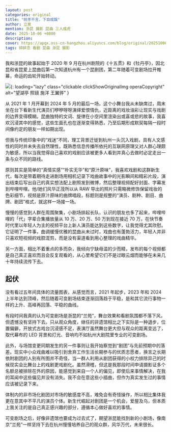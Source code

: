 ```yaml
---
layout: post
categories: original
title: "桃李不言，下自成蹊"
author: 立泉
mention: 浙昆 摄影 昆曲 三人成虎
date: 2025-10-06 +0800
description: 
cover: https://apqx.oss-cn-hangzhou.aliyuncs.com/blog/original/20251006/DSC04467_thumb.jpg
tags: 碎碎念 看剧 昆曲 浙昆 摄影
---
```


我和浙昆的故事起始于 2020 年 9 月在杭州剧院的《十五贯》和《牡丹亭》，因北昆和省昆爱上昆曲后第一次知道杭州有一个昆剧团，第二年随着可变剧场拉开帷幕，命运的齿轮开始转动。

![](https://apqx.oss-cn-hangzhou.aliyuncs.com/blog/original/20251006/DSC04467_thumb.jpg){: loading="lazy" class="clickable clickShowOriginalImg operaCopyright" alt="望湖亭 照镜 施洋 王翼骅" }

从 2021 年 1 月开幕到 2024 年 5 月的最后一场，这个小舞台我从未缺席过，周末坐在台下看新生代演员们咿咿呀呀演绎爱恨情仇，近距离的戏妆油彩让现实与戏剧的边界变得模糊。昆曲独特的文词、旋律在小空间里渲染出或喜或悲的故事，我喜欢沉浸其中的感觉，这些生面孔也在逐渐变得熟悉，乃至后期形成默契每隔一段时间像约定的朋友一样如期出现。

但我与传统印象中的“戏迷”不同，理工背景迁徙到杭州一头沉入戏剧，具有人文感性的同时并未失去自然理性，既熟悉信息传播所依托的互联网原理又对人群心理颇为敏感，所以当我觉得自己喜欢的戏剧应该被更多人看到并真心去做时必定走出一条与众不同的路线。

原则其实是简单的“真情实感”“朴实无华”和“原汁原味”，我喜欢戏剧和这群新生代，每次是带着期待走进剧场用相机记录下戏曲故事中的光影瞬间和精彩片段，演出结束后写出自己的真实想法配上剧照发到微博，然后整理视频配好封面、字幕发到哔哩哔哩。他/她们风华正茂所以从 RAW 导出的照片只需略微修饰保留戏妆的色彩细节，视频是原汁原味的曲牌唱段，标题则是规整的“演员、剧种、剧目、曲牌、剧团”格式，就这样一场接一场。

慢慢的感觉到人群在周围聚集，小剧场排起长队，认识的朋友也多了起来，哔哩哔哩的「代」字辈合集播放量从 10 万、20 万、50 万到现在接近 70 万，在快节奏时代里以年轻人为主的视频平台上新人演员能达到这些数字，让我觉得尤其欣慰。它证明了一件事，曲调缓慢优雅的昆曲从未过时，戏曲也有蓬勃活力，年轻人并非只喜欢短视频的戏腔混剪，而是没有渠道看到用心整理的戏曲精华。

另一方面，相比不着重点的多而杂，我倾向宁缺毋滥的少而精，发布的每个视频都是自己真正喜欢而且会反复观看的，从心里希望它们不是过眼云烟而能够在未来几十年持续流传下去。

## 起伏

没有看过五年间具体的流量图表，从感觉而言，2021 年起步，2023 年和 2024 上半年达到顶峰，然后随着可变剧场结束逐渐回落趋于平稳，是和其它流行事物一样的上升、高峰再回落、平稳的曲线。

有段时间我真的认为可变剧场是浙昆的“兰苑”，舞台效果和看剧氛围都不落下风，但遗憾没有坚持下去。只从观众角度，继任的非遗馆相比之下实际是一种退步，位置偏僻，开放式古戏台沉浸感不足，表演厅虽然舞台更大但与观众的距离变远了，取代幕布的 LED 背景和灯光、音响均不如杭州大剧院里专业的可变剧场。

此外，与场馆变更同期发生的另一件事则让我开始察觉到“剧团”与先前预期中的落差。现实中小众戏曲难以吸引到舍弃工作生活长期参与的优质志愿者，换言之长期依附剧团的人别有所图并不奇怪，当一群人利用从剧团获得的小权力排除异己的时候现实会比舞台上的戏剧更戏剧化。虽然滑稽，但这是我那段时间申请摄影证多个名额总被排除在外的原因，能感觉到来自一个人的偏见，即使后来事情解决，在我的耳闻中这些偏见并没有消失。我不会在意这些小插曲，但作为真实发生过的事情应该被记录下来。

体制内的非市场化剧团对市场的敏感度不高，难免会有奇怪操作，所以相比集体我更在意其中不平凡的演员个体。新生代崛起对剧团是一个机会，爱屋及乌，但本质上我关注的是自己真正感兴趣的部分，遵循本心做好喜欢的事情。

可变剧场之后，好像非遗馆也要成为过去式了，期望浙昆能找到新的小剧场，像南京“兰苑”一样坚持下去在杭州慢慢培养自己的观众群，风华万代，未来很长。
